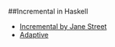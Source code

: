 ##Incremental in Haskell
* [Incremental by Jane Street](https://github.com/janestreet/incremental/blob/master/src/incremental_intf.ml)
* [Adaptive](https://hackage.haskell.org/package/Adaptive)

